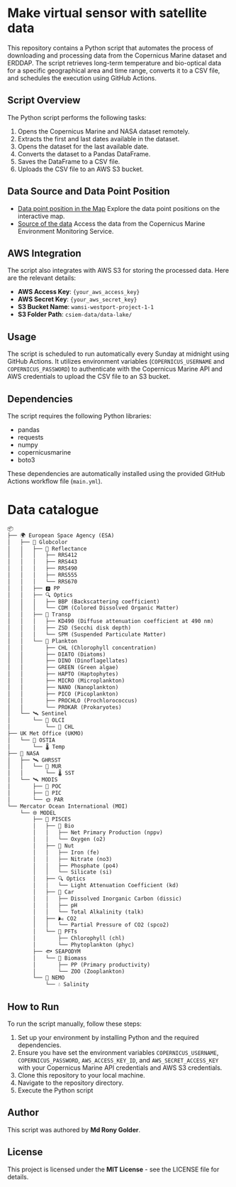 # Make virtual sensor with satellite data

This repository contains a Python script that automates the process of downloading and processing data from the Copernicus Marine dataset and ERDDAP. The script retrieves long-term temperature and bio-optical data for a specific geographical area and time range, converts it to a CSV file, and schedules the execution using GitHub Actions.

## Script Overview

The Python script performs the following tasks:

1. Opens the Copernicus Marine and NASA dataset remotely.
2. Extracts the first and last dates available in the dataset.
3. Opens the dataset for the last available date. 
4. Converts the dataset to a Pandas DataFrame.
5. Saves the DataFrame to a CSV file.
6. Uploads the CSV file to an AWS S3 bucket.

## Data Source and Data Point Position
- [Data point position in the Map](https://ronygolderku.github.io/cs_map/) Explore the data point positions on the interactive map.
- [Source of the data](https://data.marine.copernicus.eu/) Access the data from the Copernicus Marine Environment Monitoring Service.

## AWS Integration

The script also integrates with AWS S3 for storing the processed data. Here are the relevant details:

- **AWS Access Key**: `{your_aws_access_key}`
- **AWS Secret Key**: `{your_aws_secret_key}`
- **S3 Bucket Name**: `wamsi-westport-project-1-1`
- **S3 Folder Path**: `csiem-data/data-lake/`



## Usage

The script is scheduled to run automatically every Sunday at midnight using GitHub Actions. It utilizes environment variables (`COPERNICUS_USERNAME` and `COPERNICUS_PASSWORD`) to authenticate with the Copernicus Marine API and AWS credentials to upload the CSV file to an S3 bucket.

## Dependencies

The script requires the following Python libraries:

- pandas
- requests
- numpy
- copernicusmarine
- boto3

These dependencies are automatically installed using the provided GitHub Actions workflow file (`main.yml`).

# Data catalogue

```markdown
📦
├── 🌍 European Space Agency (ESA)
│   ├── 🚀 Globcolor
│   │   ├── 🌈 Reflectance
│   │   │   ├── RRS412
│   │   │   ├── RRS443
│   │   │   ├── RRS490
│   │   │   ├── RRS555
│   │   │   └── RRS670
│   │   ├── 🅿️ PP
│   │   ├── 🔍 Optics
│   │   │   ├── BBP (Backscattering coefficient)
│   │   │   └── CDM (Colored Dissolved Organic Matter)
│   │   ├── 📀 Transp
│   │   │   ├── KD490 (Diffuse attenuation coefficient at 490 nm)
│   │   │   ├── ZSD (Secchi disk depth)
│   │   │   └── SPM (Suspended Particulate Matter)
│   │   └── 🐠 Plankton
│   │       ├── CHL (Chlorophyll concentration)
│   │       ├── DIATO (Diatoms)
│   │       ├── DINO (Dinoflagellates)
│   │       ├── GREEN (Green algae)
│   │       ├── HAPTO (Haptophytes)
│   │       ├── MICRO (Microplankton)
│   │       ├── NANO (Nanoplankton)
│   │       ├── PICO (Picoplankton)
│   │       ├── PROCHLO (Prochlorococcus)
│   │       └── PROKAR (Prokaryotes)
│   └── 🛰️ Sentinel
│       └── 📸 OLCI
│           └── 🌊 CHL
├── UK Met Office (UKMO)
│   └── 🚀 OSTIA
│       └── 🌡️ Temp
├── 🚀 NASA
│   ├── 🛰️ GHRSST
│   │   └── 🌊 MUR
│   │       └── 🌡️ SST
│   └── 🛰️ MODIS
│       ├── 🌊 POC
│       ├── 🌊 PIC
│       └── 🌞 PAR
└── Mercator Ocean International (MOI)
    └── 🌐 MODEL
        ├── 🐠 PISCES
        │   ├── 🧪 Bio
        │   │   ├── Net Primary Production (nppv)
        │   │   └── Oxygen (o2)
        │   ├── 🧪 Nut
        │   │   ├── Iron (fe)
        │   │   ├── Nitrate (no3)
        │   │   ├── Phosphate (po4)
        │   │   └── Silicate (si)
        │   ├── 🔍 Optics
        │   │   └── Light Attenuation Coefficient (kd)
        │   ├── 🌱 Car
        │   │   ├── Dissolved Inorganic Carbon (dissic)
        │   │   ├── pH
        │   │   └── Total Alkalinity (talk)
        │   ├── 🌬️ CO2
        │   │   └── Partial Pressure of CO2 (spco2)
        │   └── 🌱 PFTs
        │       ├── Chlorophyll (chl)
        │       └── Phytoplankton (phyc)
        ├── 🐟 SEAPODYM
        │   └── 🌱 Biomass
        │       ├── PP (Primary productivity)
        │       └── ZOO (Zooplankton)
        └── 🌊 NEMO
            └── 💧 Salinity
```

## How to Run

To run the script manually, follow these steps:

1. Set up your environment by installing Python and the required dependencies.
2. Ensure you have set the environment variables `COPERNICUS_USERNAME`, `COPERNICUS_PASSWORD`, `AWS_ACCESS_KEY_ID`, and `AWS_SECRET_ACCESS_KEY` with your Copernicus Marine API credentials and AWS S3 credentials.
3. Clone this repository to your local machine.
4. Navigate to the repository directory.
5. Execute the Python script

## Author

This script was authored by **Md Rony Golder**.

## License

This project is licensed under the **MIT License** - see the LICENSE file for details.


